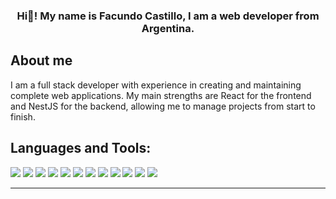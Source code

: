
<h3 align="center">Hi👋! My name is Facundo Castillo, I am a web developer from Argentina.</h3>


## About me

<p> I am a full stack developer with experience in creating and maintaining complete web applications. My main strengths are React for the frontend and NestJS for the backend, allowing me to manage projects from start to finish.
</p>

##  Languages and Tools:

<div align="left">
    <img src="https://img.shields.io/badge/Tailwind_CSS-38B2AC?style=for-the-badge&logo=tailwind-css&logoColor=white"  />
    <img src="https://img.shields.io/badge/JavaScript-323330?style=for-the-badge&logo=javascript&logoColor=F7DF1E" /> 
    <img src="https://img.shields.io/badge/TypeScript-007ACC?style=for-the-badge&logo=typescript&logoColor=white" /> 
    <img src="https://img.shields.io/badge/React-20232A?style=for-the-badge&logo=react&logoColor=61DAFB" />                        
    <img src="https://img.shields.io/badge/react%20table-FF4154?style=for-the-badge&logo=react%20table&logoColor=white" />       
    <img src="https://img.shields.io/badge/React_Router-CA4245?style=for-the-badge&logo=react-router&logoColor=white" />        
    <img src="https://img.shields.io/badge/React_Query-FF4154?style=for-the-badge&logo=ReactQuery&logoColor=white" />  
    <img src="https://img.shields.io/badge/next%20js-000000?style=for-the-badge&logo=nextdotjs&logoColor=white" />  
    <img src="https://img.shields.io/badge/axios-671ddf?&style=for-the-badge&logo=axios&logoColor=white" />  
    <img src="https://img.shields.io/badge/nestjs-E0234E?style=for-the-badge&logo=nestjs&logoColor=white"  />
    <img src="https://img.shields.io/badge/Cypress-17202C?style=for-the-badge&logo=cypress&logoColor=white" /> 
    <img src="https://img.shields.io/badge/Jest-C21325?style=for-the-badge&logo=jest&logoColor=white"/>       
</div>

---

<!--
**FacundoCastillo12/FacundoCastillo12** is a ✨ _special_ ✨ repository because its `README.md` (this file) appears on your GitHub profile.


[![Top Langs](https://github-readme-stats.vercel.app/api/top-langs/?username=FacundoCastillo12&theme=tokyonight)](https://github.com/anuraghazra/github-readme-stats)

Here are some ideas to get you started:

- 🔭 I’m currently working on ...
- 🌱 I’m currently learning ...
- 👯 I’m looking to collaborate on ...
- 🤔 I’m looking for help with ...
- 💬 Ask me about ...
- 📫 How to reach me: ...
- 😄 Pronouns: ...
- ⚡ Fun fact: ...
-->
